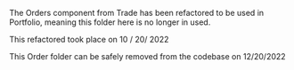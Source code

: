 The Orders component from Trade has been refactored to be used in Portfolio, meaning this folder here is no longer in used.

This refactored took place on 10 / 20/ 2022

This Order folder can be safely removed from the codebase on 12/20/2022